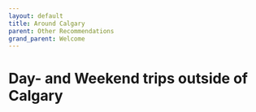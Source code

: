```yaml
---
layout: default
title: Around Calgary
parent: Other Recommendations
grand_parent: Welcome
---
```

# Day- and Weekend trips outside of Calgary
